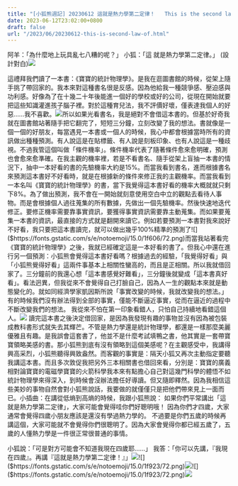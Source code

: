 ```yaml
---
title: "[小狐熊週記] 20230612 這就是熱力學第二定律！   This is the second law of thermodynamics!"
date: 2023-06-12T23:02:00+0800
draft: false
url: "/2023/06/20230612-this-is-second-law-of.html"
---
```


阿羊：「為什麼地上玩具亂七八糟的呢？」
小狐：「這 就是熱力學第二定律。」
(設計對白)![]($https://blogger.googleusercontent.com/img/b/R29vZ2xl/AVvXsEgQJCitdOV06OsRL57nrVp74_2jIM82uqw_zZETewvObZkj5dLeb2yzqIbFTrvuIypZeCWub0TfTw2kkYulxjQQrknb4U7qy8XWk7kRGeFoL2Pp1kl8UwXbPDyb4t1s5jV0ef7k-SgPOCl4uSaXnBuj9sjT6FWE36Nkv7s5K-CMCNzlPl_T_qObSQ8k/w301-h400/PXL_20230612_131303199.MP.jpg)

這禮拜我們讀了一本書：《寶寶的統計物理學》。是我在逛圖書館的時候，從架上隨手挑了帶回家的。我本來對這種書名很是反感。因為他給我一種競爭感、壓迫感與功利感。好像為了在十幾二十年後能進一個好的學校或好的公司，從現在開始就要把這些知識灌進孩子腦子裡。對於這種育兒法，我不評價好壞，僅表達我個人的好惡……我不喜歡。![]($https://blogger.googleusercontent.com/img/b/R29vZ2xl/AVvXsEh-dBYdsdlGzScBZQEROkTplwMDcxlhVXD3B-mLSZmeKUBQpzVHzhSa6PUwDL5zEEPDFykfTpFQQfEpLCXkYBs9W7QY850YlYLT2dvKIPeqwVPJI7S6xwQ_MLrdFg5bWueIZc2F49SdwxteZ6WdLboEBksOdHBM3e0UNvEctSoeECro7jQF16b1-f_E/w301-h400/PXL_20230612_131320065.jpg)所以如果光看書名，我是絕對不會借這本書的。但基於好奇我就在圖書館站著隨手把它翻完了，短短三分鐘，立刻改變了我的想法。書就像是一個一個的好朋友，每當遇見一本書或一個人的時候，我心中都會根據當時所有的資訊做出種種預測。有人說這是在貼標籤、有人說是刻板印象、也有人說這是一種歧視。不過我管這個叫做「條件機率」。條件機率代表了隨著條件愈來愈明確，預測也會愈來愈準確。在我主觀的機率裡，若是不看書名、隨手從架上盲抽一本書的情況下，抽中一本好看的書的先驗機率大約是15%。而當我看到書名，進而根據書名來預測這本書好不好看時，就是在根據新的條件來修正我的主觀機率。而當我看到一本名叫《寶寶的統計物理學》的書，當下我覺得這本書好看的機率大概就就只剩下8%。為了做出預測，我不會在一開始就刻意使用空白中立的觀點去看待人事物。而是會根據個人過往蒐集的所有數據，先做出一個先驗機率。然後快速地迭代修正。要修正機率需要靠事實資訊，要獲得事實資訊需要靠主動蒐集。而如果要蒐集一本書的資訊，最直接的方式就是翻開來讀它。例如若要預測一本書對我來說好不好看，我只要把這本書讀完，就可以做出幾乎100%精準的預測了![]($https://fonts.gstatic.com/s/e/notoemoji/15.0/1f606/72.png)而當我站著看完《寶寶的統計物理學》之後，我就已經確定這是一本好看的書了。但我心中還在進行另一個預測：小狐熊會覺得這本書好看嗎？根據過去的經驗，「我覺得好看」與「小狐熊覺得好看」這兩件事基本上相關性蠻高的，而且是正相關。所以我就借回家了。三分鐘前的我還心想「這本書感覺好難看」，三分鐘後就變成「這本書真好看」。看法迥異，但我從來不會覺得自己打臉自己，因為人一生的觀點本來就是動態變化的。就如同經濟學家凱因斯所說「事實改變的時候，我就改變我的想法。」
有的時候我們沒有辦法得到全部的事實，僅能不斷逼近事實，從而在逼近的過程中不斷改變我們的想法。
我從來不怕在第一印象看錯人，只怕自己持續地看錯這個人。![]($https://blogger.googleusercontent.com/img/b/R29vZ2xl/AVvXsEjXPMa67qNcRxaQ8F5au-y1XfjhY3z13Pphn8Zx28Yz8aQlmh36g8Pvv1p2EImSM49vAsE0peFK9nLdJTjO5VlKhu4MxsCKYSVJohfm_o0drPv5eM41BiDw4TjnP7Q6cVl2ZuhnPWg8AUSV1eRQI0HlGZn4iGMsrV0paGpWo1xU6Oh5TVl3Bzwt4Md1/w400-h189/quote-when-the-facts-change-i-change-my-mind-john-maynard-keynes-52-12-54.jpg)
讀完這本書之後決定借回家，是因為我發現有趣的事物並沒有因為被包裝成教科書形式就失去其輝芒。不管是熱力學還是統計物理學，都還是一樣那麼美麗優雅且有趣。是我誤會這套書了，他並不是什麼考試填鴨之書，他其實是一套帶寶寶領略美感的書。那小狐熊到底有沒有領略到這個美感呢？在主觀感受中，我講得興高采烈，小狐熊聽得興致盎然。而客觀的事實是：隔天小狐又再次主動指定要聽我講這本書。而且多次敦促我把另外三本相關書也借回來看，分別是：寶寶的廣義相對論寶寶的電磁學寶寶的火箭科學我本來有點擔心自己對這幾門科學的體悟不如統計物理學來得深入，到時候會沒辦法擔任好導讀。但又隨即釋然。因為我相信這些美妙的事物自然會對小狐熊說話，我要做的就僅僅只是把他們帶來見上一面而已。小插曲：在講從低熵到高熵的時候，我跟小狐熊說：
如果你們平常講出「這就是熱力學第二定律」，大家可能會覺得哇你們好聰明哦！
因為你們才四歲，大家通常會覺得四歲小朋友應該是還沒有學過熱力學的。
不過要是你們五歲的時候再講這個，大家可能就不會覺得你們很聰明了。因為大家會覺得你都已經五歲了，五歲的人懂熱力學是一件很正常很普通的事情。

小狐說：「可是對方可能會不知道我現在四歲耶……」
我答：「你可以先講，『我現在四歲』。再講『這就是熱力學第二定律！』」![]($https://fonts.gstatic.com/s/e/notoemoji/15.0/1f923/72.png)![]($https://fonts.gstatic.com/s/e/notoemoji/15.0/1f923/72.png)![]($https://fonts.gstatic.com/s/e/notoemoji/15.0/1f923/72.png)![]($https://fonts.gstatic.com/s/e/notoemoji/15.0/1f923/72.png)![]($https://fonts.gstatic.com/s/e/notoemoji/15.0/1f923/72.png)

